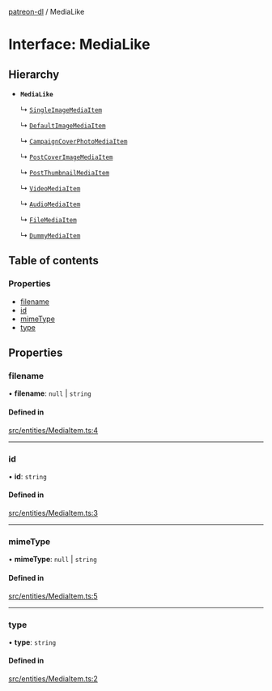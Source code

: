 [patreon-dl](../README.md) / MediaLike

# Interface: MediaLike

## Hierarchy

- **`MediaLike`**

  ↳ [`SingleImageMediaItem`](SingleImageMediaItem.md)

  ↳ [`DefaultImageMediaItem`](DefaultImageMediaItem.md)

  ↳ [`CampaignCoverPhotoMediaItem`](CampaignCoverPhotoMediaItem.md)

  ↳ [`PostCoverImageMediaItem`](PostCoverImageMediaItem.md)

  ↳ [`PostThumbnailMediaItem`](PostThumbnailMediaItem.md)

  ↳ [`VideoMediaItem`](VideoMediaItem.md)

  ↳ [`AudioMediaItem`](AudioMediaItem.md)

  ↳ [`FileMediaItem`](FileMediaItem.md)

  ↳ [`DummyMediaItem`](DummyMediaItem.md)

## Table of contents

### Properties

- [filename](MediaLike.md#filename)
- [id](MediaLike.md#id)
- [mimeType](MediaLike.md#mimetype)
- [type](MediaLike.md#type)

## Properties

### filename

• **filename**: ``null`` \| `string`

#### Defined in

[src/entities/MediaItem.ts:4](https://github.com/patrickkfkan/patreon-dl/blob/47a7410/src/entities/MediaItem.ts#L4)

___

### id

• **id**: `string`

#### Defined in

[src/entities/MediaItem.ts:3](https://github.com/patrickkfkan/patreon-dl/blob/47a7410/src/entities/MediaItem.ts#L3)

___

### mimeType

• **mimeType**: ``null`` \| `string`

#### Defined in

[src/entities/MediaItem.ts:5](https://github.com/patrickkfkan/patreon-dl/blob/47a7410/src/entities/MediaItem.ts#L5)

___

### type

• **type**: `string`

#### Defined in

[src/entities/MediaItem.ts:2](https://github.com/patrickkfkan/patreon-dl/blob/47a7410/src/entities/MediaItem.ts#L2)
